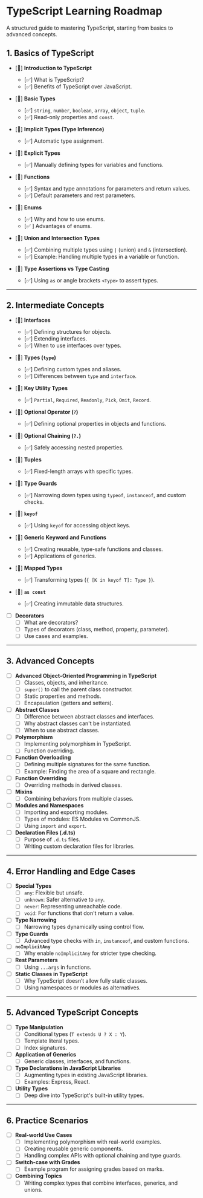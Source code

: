 # TypeScript Learning Roadmap

A structured guide to mastering TypeScript, starting from basics to advanced concepts.

## 1. Basics of TypeScript
- [🚀] **Introduction to TypeScript**
  - [✅] What is TypeScript?
  - [✅] Benefits of TypeScript over JavaScript.

- [🚀] **Basic Types**
  - [✅] `string`, `number`, `boolean`, `array`, `object`, `tuple`.
  - [✅] Read-only properties and `const`.
 
- [🚀] **Implicit Types (Type Inference)**
  - [✅] Automatic type assignment.

- [🚀] **Explicit Types**
  - [✅] Manually defining types for variables and functions.

- [🚀] **Functions**
  - [✅] Syntax and type annotations for parameters and return values.
  - [✅] Default parameters and rest parameters.

- [🚀] **Enums**
  - [✅] Why and how to use enums.
  - [✅ ] Advantages of enums.

- [🚀] **Union and Intersection Types**
  - [✅] Combining multiple types using `|` (union) and `&` (intersection).
  - [✅] Example: Handling multiple types in a variable or function.

- [🚀] **Type Assertions vs Type Casting**
  - [✅] Using `as` or angle brackets `<Type>` to assert types.

---

## 2. Intermediate Concepts
- [🚀] **Interfaces**
  - [✅] Defining structures for objects.
  - [✅] Extending interfaces.
  - [✅] When to use interfaces over types.
  
- [🚀] **Types (`type`)**
  - [✅] Defining custom types and aliases.
  - [✅] Differences between `type` and `interface`.

- [🚀] **Key Utility Types**
  - [✅] `Partial`, `Required`, `Readonly`, `Pick`, `Omit`, `Record`.

- [🚀] **Optional Operator (`?`)**
  - [✅] Defining optional properties in objects and functions.

- [🚀] **Optional Chaining (`?.`)**
  - [✅] Safely accessing nested properties.

- [🚀] **Tuples**
  - [✅] Fixed-length arrays with specific types.

- [🚀] **Type Guards**
  - [✅] Narrowing down types using `typeof`, `instanceof`, and custom checks.

- [🚀] **`keyof`**
  - [✅] Using `keyof` for accessing object keys.

- [🚀] **Generic Keyword and Functions**
  - [✅] Creating reusable, type-safe functions and classes.
  - [✅] Applications of generics.

- [🚀] **Mapped Types**
  - [✅] Transforming types (`{ [K in keyof T]: Type }`).

- [🚀] **`as const`**
  - [✅] Creating immutable data structures.

- [ ] **Decorators**
  - [ ] What are decorators?
  - [ ] Types of decorators (class, method, property, parameter).
  - [ ] Use cases and examples.

---

## 3. Advanced Concepts
- [ ] **Advanced Object-Oriented Programming in TypeScript**
  - [ ] Classes, objects, and inheritance.
  - [ ] `super()` to call the parent class constructor.
  - [ ] Static properties and methods.
  - [ ] Encapsulation (getters and setters).
- [ ] **Abstract Classes**
  - [ ] Difference between abstract classes and interfaces.
  - [ ] Why abstract classes can't be instantiated.
  - [ ] When to use abstract classes.
- [ ] **Polymorphism**
  - [ ] Implementing polymorphism in TypeScript.
  - [ ] Function overriding.
- [ ] **Function Overloading**
  - [ ] Defining multiple signatures for the same function.
  - [ ] Example: Finding the area of a square and rectangle.
- [ ] **Function Overriding**
  - [ ] Overriding methods in derived classes.
- [ ] **Mixins**
  - [ ] Combining behaviors from multiple classes.
- [ ] **Modules and Namespaces**
  - [ ] Importing and exporting modules.
  - [ ] Types of modules: ES Modules vs CommonJS.
  - [ ] Using `import` and `export`.
- [ ] **Declaration Files (.d.ts)**
  - [ ] Purpose of `.d.ts` files.
  - [ ] Writing custom declaration files for libraries.

---

## 4. Error Handling and Edge Cases
- [ ] **Special Types**
  - [ ] `any`: Flexible but unsafe.
  - [ ] `unknown`: Safer alternative to `any`.
  - [ ] `never`: Representing unreachable code.
  - [ ] `void`: For functions that don't return a value.
- [ ] **Type Narrowing**
  - [ ] Narrowing types dynamically using control flow.
- [ ] **Type Guards**
  - [ ] Advanced type checks with `in`, `instanceof`, and custom functions.
- [ ] **`noImplicitAny`**
  - [ ] Why enable `noImplicitAny` for stricter type checking.
- [ ] **Rest Parameters**
  - [ ] Using `...args` in functions.
- [ ] **Static Classes in TypeScript**
  - [ ] Why TypeScript doesn’t allow fully static classes.
  - [ ] Using namespaces or modules as alternatives.

---

## 5. Advanced TypeScript Concepts
- [ ] **Type Manipulation**
  - [ ] Conditional types (`T extends U ? X : Y`).
  - [ ] Template literal types.
  - [ ] Index signatures.
- [ ] **Application of Generics**
  - [ ] Generic classes, interfaces, and functions.
- [ ] **Type Declarations in JavaScript Libraries**
  - [ ] Augmenting types in existing JavaScript libraries.
  - [ ] Examples: Express, React.
- [ ] **Utility Types**
  - [ ] Deep dive into TypeScript's built-in utility types.

---

## 6. Practice Scenarios
- [ ] **Real-world Use Cases**
  - [ ] Implementing polymorphism with real-world examples.
  - [ ] Creating reusable generic components.
  - [ ] Handling complex APIs with optional chaining and type guards.
- [ ] **Switch-case with Grades**
  - [ ] Example program for assigning grades based on marks.
- [ ] **Combining Topics**
  - [ ] Writing complex types that combine interfaces, generics, and unions.
